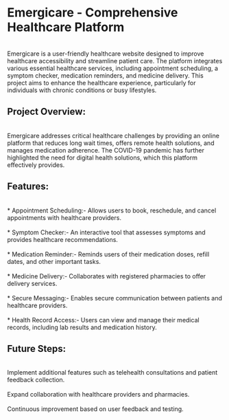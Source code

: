 # Emergicare - Comprehensive Healthcare Platform
<br>Emergicare is a user-friendly healthcare website designed to improve healthcare accessibility and streamline patient care. The platform integrates various essential healthcare services, including appointment scheduling, a symptom checker, medication reminders, and medicine delivery. This project aims to enhance the healthcare experience, particularly for individuals with chronic conditions or busy lifestyles.

<h2>Project Overview:</h2> <br>
Emergicare addresses critical healthcare challenges by providing an online platform that reduces long wait times, offers remote health solutions, and manages medication adherence. The COVID-19 pandemic has further highlighted the need for digital health solutions, which this platform effectively provides.

<h2> Features:</h2><br>
* Appointment Scheduling:- Allows users to book, reschedule, and cancel appointments with healthcare providers.<br><br>
* Symptom Checker:- An interactive tool that assesses symptoms and provides healthcare recommendations.<br><br>
* Medication Reminder:- Reminds users of their medication doses, refill dates, and other important tasks.<br><br>
* Medicine Delivery:- Collaborates with registered pharmacies to offer delivery services.<br><br>
* Secure Messaging:- Enables secure communication between patients and healthcare providers.<br><br>
* Health Record Access:- Users can view and manage their medical records, including lab results and medication history.<br>

<h2>Future Steps:</h2><br>
Implement additional features such as telehealth consultations and patient feedback collection.<br><br>
Expand collaboration with healthcare providers and pharmacies.<br><br>
Continuous improvement based on user feedback and testing.


